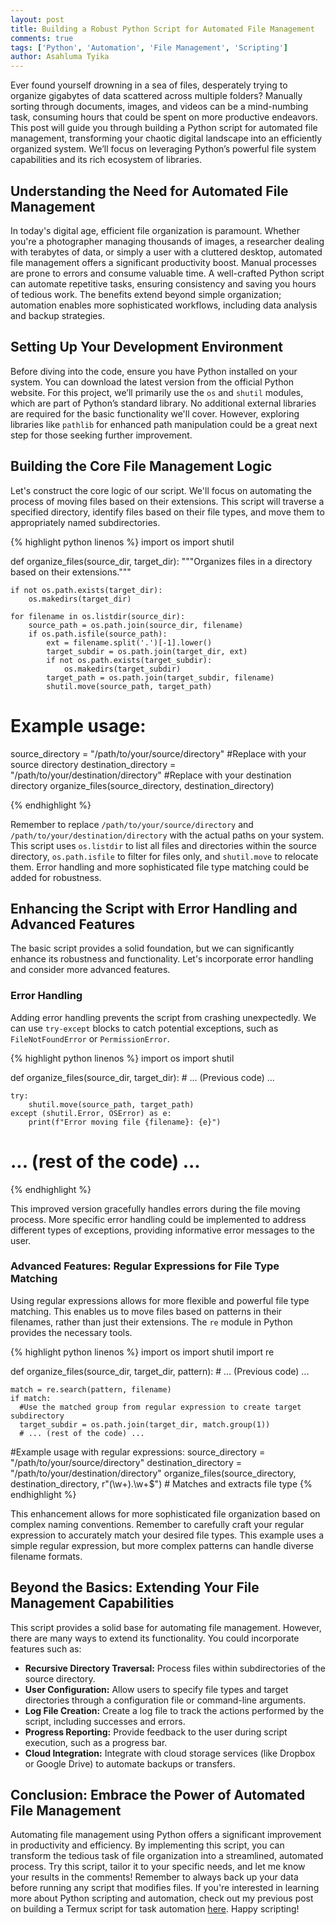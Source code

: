 ```yaml
---
layout: post
title: Building a Robust Python Script for Automated File Management
comments: true
tags: ['Python', 'Automation', 'File Management', 'Scripting']
author: Asahluma Tyika
---
```


Ever found yourself drowning in a sea of files, desperately trying to organize gigabytes of data scattered across multiple folders?  Manually sorting through documents, images, and videos can be a mind-numbing task, consuming hours that could be spent on more productive endeavors.  This post will guide you through building a Python script for automated file management, transforming your chaotic digital landscape into an efficiently organized system.  We’ll focus on leveraging Python’s powerful file system capabilities and its rich ecosystem of libraries.

## Understanding the Need for Automated File Management

In today's digital age, efficient file organization is paramount. Whether you're a photographer managing thousands of images, a researcher dealing with terabytes of data, or simply a user with a cluttered desktop, automated file management offers a significant productivity boost. Manual processes are prone to errors and consume valuable time.  A well-crafted Python script can automate repetitive tasks, ensuring consistency and saving you hours of tedious work.  The benefits extend beyond simple organization; automation enables more sophisticated workflows, including data analysis and backup strategies.

## Setting Up Your Development Environment

Before diving into the code, ensure you have Python installed on your system.  You can download the latest version from the official Python website.  For this project, we’ll primarily use the `os` and `shutil` modules, which are part of Python’s standard library.  No additional external libraries are required for the basic functionality we'll cover.  However, exploring libraries like `pathlib` for enhanced path manipulation could be a great next step for those seeking further improvement.

## Building the Core File Management Logic

Let's construct the core logic of our script. We'll focus on automating the process of moving files based on their extensions.  This script will traverse a specified directory, identify files based on their file types, and move them to appropriately named subdirectories.

{% highlight python linenos %}
import os
import shutil

def organize_files(source_dir, target_dir):
    """Organizes files in a directory based on their extensions."""

    if not os.path.exists(target_dir):
        os.makedirs(target_dir)

    for filename in os.listdir(source_dir):
        source_path = os.path.join(source_dir, filename)
        if os.path.isfile(source_path):
            ext = filename.split('.')[-1].lower()
            target_subdir = os.path.join(target_dir, ext)
            if not os.path.exists(target_subdir):
                os.makedirs(target_subdir)
            target_path = os.path.join(target_subdir, filename)
            shutil.move(source_path, target_path)

# Example usage:
source_directory = "/path/to/your/source/directory" #Replace with your source directory
destination_directory = "/path/to/your/destination/directory" #Replace with your destination directory
organize_files(source_directory, destination_directory)

{% endhighlight %}

Remember to replace `/path/to/your/source/directory` and `/path/to/your/destination/directory` with the actual paths on your system. This script uses `os.listdir` to list all files and directories within the source directory, `os.path.isfile` to filter for files only, and `shutil.move` to relocate them.  Error handling and more sophisticated file type matching could be added for robustness.

## Enhancing the Script with Error Handling and Advanced Features

The basic script provides a solid foundation, but we can significantly enhance its robustness and functionality. Let's incorporate error handling and consider more advanced features.

### Error Handling

Adding error handling prevents the script from crashing unexpectedly.  We can use `try-except` blocks to catch potential exceptions, such as `FileNotFoundError` or `PermissionError`.

{% highlight python linenos %}
import os
import shutil

def organize_files(source_dir, target_dir):
    # ... (Previous code) ...

    try:
        shutil.move(source_path, target_path)
    except (shutil.Error, OSError) as e:
        print(f"Error moving file {filename}: {e}")

# ... (rest of the code) ...
{% endhighlight %}

This improved version gracefully handles errors during the file moving process.  More specific error handling could be implemented to address different types of exceptions, providing informative error messages to the user.

### Advanced Features:  Regular Expressions for File Type Matching

Using regular expressions allows for more flexible and powerful file type matching.  This enables us to move files based on patterns in their filenames, rather than just their extensions. The `re` module in Python provides the necessary tools.

{% highlight python linenos %}
import os
import shutil
import re

def organize_files(source_dir, target_dir, pattern):
    # ... (Previous code) ...

    match = re.search(pattern, filename)
    if match:
      #Use the matched group from regular expression to create target subdirectory
      target_subdir = os.path.join(target_dir, match.group(1))
      # ... (rest of the code) ...

#Example usage with regular expressions:
source_directory = "/path/to/your/source/directory"
destination_directory = "/path/to/your/destination/directory"
organize_files(source_directory, destination_directory, r"(\w+)\.\w+$") # Matches and extracts file type
{% endhighlight %}


This enhancement allows for more sophisticated file organization based on complex naming conventions.  Remember to carefully craft your regular expression to accurately match your desired file types. This example uses a simple regular expression, but more complex patterns can handle diverse filename formats.

##  Beyond the Basics:  Extending Your File Management Capabilities

This script provides a solid base for automating file management.  However, there are many ways to extend its functionality.  You could incorporate features such as:

* **Recursive Directory Traversal:**  Process files within subdirectories of the source directory.
* **User Configuration:** Allow users to specify file types and target directories through a configuration file or command-line arguments.
* **Log File Creation:** Create a log file to track the actions performed by the script, including successes and errors.
* **Progress Reporting:** Provide feedback to the user during script execution, such as a progress bar.
* **Cloud Integration:** Integrate with cloud storage services (like Dropbox or Google Drive) to automate backups or transfers.


## Conclusion:  Embrace the Power of Automated File Management

Automating file management using Python offers a significant improvement in productivity and efficiency.  By implementing this script, you can transform the tedious task of file organization into a streamlined, automated process.  Try this script, tailor it to your specific needs, and let me know your results in the comments!  Remember to always back up your data before running any script that modifies files.  If you're interested in learning more about Python scripting and automation, check out my previous post on building a Termux script for task automation [here](https://gtec0.github.io/your-post-slug/).  Happy scripting!
